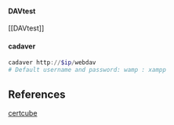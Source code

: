 
#### DAVtest

[[DAVtest]]

#### cadaver 

```powershell
cadaver http://$ip/webdav
# Default username and password: wamp : xampp
```


## References

[certcube](https://blog.certcube.com/oscp-enumeration-cheatsheet/)